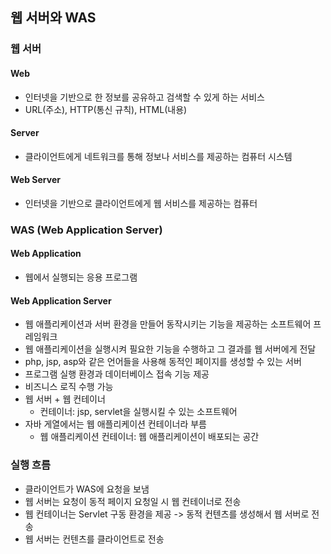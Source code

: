## 웹 서버와 WAS

### 웹 서버

#### Web
- 인터넷을 기반으로 한 정보를 공유하고 검색할 수 있게 하는 서비스
- URL(주소), HTTP(통신 규칙), HTML(내용)

#### Server
- 클라이언트에게 네트워크를 통해 정보나 서비스를 제공하는 컴퓨터 시스템

#### Web Server
- 인터넷을 기반으로 클라이언트에게 웹 서비스를 제공하는 컴퓨터

### WAS (Web Application Server)

#### Web Application
- 웹에서 실행되는 응용 프로그램

#### Web Application Server
- 웹 애플리케이션과 서버 환경을 만들어 동작시키는 기능을 제공하는 소프트웨어 프레임워크
- 웹 애플리케이션을 실행시켜 필요한 기능을 수행하고 그 결과를 웹 서버에게 전달
- php, jsp, asp와 같은 언어들을 사용해 동적인 페이지를 생성할 수 있는 서버
- 프로그램 실행 환경과 데이터베이스 접속 기능 제공
- 비즈니스 로직 수행 가능
- 웹 서버 + 웹 컨테이너
  - 컨테이너: jsp, servlet을 실행시킬 수 있는 소프트웨어
- 자바 게열에서는 웹 애플리케이션 컨테이너라 부름
  - 웹 애플리케이션 컨테이너: 웹 애플리케이션이 배포되는 공간

### 실행 흐름
- 클라이언트가 WAS에 요청을 보냄
- 웹 서버는 요청이 동적 페이지 요청일 시 웹 컨테이너로 전송
- 웹 컨테이너는 Servlet 구동 환경을 제공 -> 동적 컨텐츠를 생성해서 웹 서버로 전송
- 웹 서버는 컨텐츠를 클라이언트로 전송